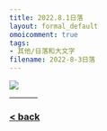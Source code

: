 ```yaml
---
title: 2022.8.1日落
layout: formal_default
omoicomment: true
tags:
- 其他/日落和大文字
filename: 2022-8-3日落
---
```


<img src="https://drive.google.com/thumbnail?id=1UJOu4xYMWxkN6aAzsD8Sc37bwQZMYaVV&sz=w1500" />
<hr style="width:50px;text-align:left;margin-left:0">


### [< back](https://wzetto.github.io/wz369.github.io/omoi_main/omoi.html)
